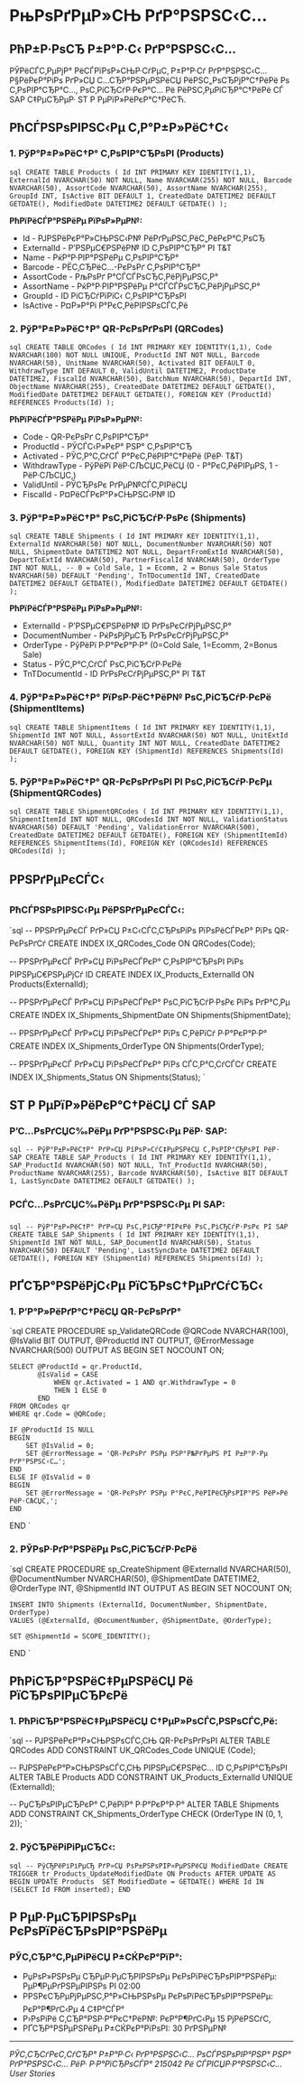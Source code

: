 ﻿# РњРѕРґРµР»СЊ РґР°РЅРЅС‹С…

## РћР±Р·РѕСЂ Р±Р°Р·С‹ РґР°РЅРЅС‹С…

РЎРёСЃС‚РµРјР° РёСЃРїРѕР»СЊР·СѓРµС‚ Р±Р°Р·Сѓ РґР°РЅРЅС‹С… Р§РёРєР°РіРѕ РґР»СЏ С…СЂР°РЅРµРЅРёСЏ РёРЅС„РѕСЂРјР°С†РёРё Рѕ С‚РѕРІР°СЂР°С…, РѕС‚РіСЂСѓР·РєР°С… Рё РёРЅС‚РµРіСЂР°С†РёРё СЃ SAP С‡РµСЂРµР· ST Р РµРїР»РёРєР°С†РёСЋ.

## РћСЃРЅРѕРІРЅС‹Рµ С‚Р°Р±Р»РёС†С‹

### 1. РўР°Р±Р»РёС†Р° С‚РѕРІР°СЂРѕРІ (Products)

`sql
CREATE TABLE Products (
    Id INT PRIMARY KEY IDENTITY(1,1),
    ExternalId NVARCHAR(50) NOT NULL,
    Name NVARCHAR(255) NOT NULL,
    Barcode NVARCHAR(50),
    AssortCode NVARCHAR(50),
    AssortName NVARCHAR(255),
    GroupId INT,
    IsActive BIT DEFAULT 1,
    CreatedDate DATETIME2 DEFAULT GETDATE(),
    ModifiedDate DATETIME2 DEFAULT GETDATE()
);
`

**РћРїРёСЃР°РЅРёРµ РїРѕР»РµР№:**
- Id - РЈРЅРёРєР°Р»СЊРЅС‹Р№ РёРґРµРЅС‚РёС„РёРєР°С‚РѕСЂ
- ExternalId - Р’РЅРµС€РЅРёР№ ID С‚РѕРІР°СЂР° РІ T&T
- Name - РќР°Р·РІР°РЅРёРµ С‚РѕРІР°СЂР°
- Barcode - РЁС‚СЂРёС…-РєРѕРґ С‚РѕРІР°СЂР°
- AssortCode - РљРѕРґ Р°СЃСЃРѕСЂС‚РёРјРµРЅС‚Р°
- AssortName - РќР°Р·РІР°РЅРёРµ Р°СЃСЃРѕСЂС‚РёРјРµРЅС‚Р°
- GroupId - ID РіСЂСѓРїРїС‹ С‚РѕРІР°СЂРѕРІ
- IsActive - Р¤Р»Р°Рі Р°РєС‚РёРІРЅРѕСЃС‚Рё

### 2. РўР°Р±Р»РёС†Р° QR-РєРѕРґРѕРІ (QRCodes)

`sql
CREATE TABLE QRCodes (
    Id INT PRIMARY KEY IDENTITY(1,1),
    Code NVARCHAR(100) NOT NULL UNIQUE,
    ProductId INT NOT NULL,
    Barcode NVARCHAR(50),
    UnitName NVARCHAR(50),
    Activated BIT DEFAULT 0,
    WithdrawType INT DEFAULT 0,
    ValidUntil DATETIME2,
    ProductDate DATETIME2,
    FiscalId NVARCHAR(50),
    BatchNum NVARCHAR(50),
    DepartId INT,
    ObjectName NVARCHAR(255),
    CreatedDate DATETIME2 DEFAULT GETDATE(),
    ModifiedDate DATETIME2 DEFAULT GETDATE(),
    FOREIGN KEY (ProductId) REFERENCES Products(Id)
);
`

**РћРїРёСЃР°РЅРёРµ РїРѕР»РµР№:**
- Code - QR-РєРѕРґ С‚РѕРІР°СЂР°
- ProductId - РЎСЃС‹Р»РєР° РЅР° С‚РѕРІР°СЂ
- Activated - РЎС‚Р°С‚СѓСЃ Р°РєС‚РёРІР°С†РёРё (РёР· T&T)
- WithdrawType - РўРёРї РёР·СЉСЏС‚РёСЏ (0 - Р°РєС‚РёРІРµРЅ, 1 - РёР·СЉСЏС‚)
- ValidUntil - РЎСЂРѕРє РґРµР№СЃС‚РІРёСЏ
- FiscalId - Р¤РёСЃРєР°Р»СЊРЅС‹Р№ ID

### 3. РўР°Р±Р»РёС†Р° РѕС‚РіСЂСѓР·РѕРє (Shipments)

`sql
CREATE TABLE Shipments (
    Id INT PRIMARY KEY IDENTITY(1,1),
    ExternalId NVARCHAR(50) NOT NULL,
    DocumentNumber NVARCHAR(50) NOT NULL,
    ShipmentDate DATETIME2 NOT NULL,
    DepartFromExtId NVARCHAR(50),
    DepartToExtId NVARCHAR(50),
    PartnerFiscalId NVARCHAR(50),
    OrderType INT NOT NULL, -- 0 = Cold Sale, 1 = Ecomm, 2 = Bonus Sale
    Status NVARCHAR(50) DEFAULT 'Pending',
    TnTDocumentId INT,
    CreatedDate DATETIME2 DEFAULT GETDATE(),
    ModifiedDate DATETIME2 DEFAULT GETDATE()
);
`

**РћРїРёСЃР°РЅРёРµ РїРѕР»РµР№:**
- ExternalId - Р’РЅРµС€РЅРёР№ ID РґРѕРєСѓРјРµРЅС‚Р°
- DocumentNumber - РќРѕРјРµСЂ РґРѕРєСѓРјРµРЅС‚Р°
- OrderType - РўРёРї Р·Р°РєР°Р·Р° (0=Cold Sale, 1=Ecomm, 2=Bonus Sale)
- Status - РЎС‚Р°С‚СѓСЃ РѕС‚РіСЂСѓР·РєРё
- TnTDocumentId - ID РґРѕРєСѓРјРµРЅС‚Р° РІ T&T

### 4. РўР°Р±Р»РёС†Р° РїРѕР·РёС†РёР№ РѕС‚РіСЂСѓР·РєРё (ShipmentItems)

`sql
CREATE TABLE ShipmentItems (
    Id INT PRIMARY KEY IDENTITY(1,1),
    ShipmentId INT NOT NULL,
    AssortExtId NVARCHAR(50) NOT NULL,
    UnitExtId NVARCHAR(50) NOT NULL,
    Quantity INT NOT NULL,
    CreatedDate DATETIME2 DEFAULT GETDATE(),
    FOREIGN KEY (ShipmentId) REFERENCES Shipments(Id)
);
`

### 5. РўР°Р±Р»РёС†Р° QR-РєРѕРґРѕРІ РІ РѕС‚РіСЂСѓР·РєРµ (ShipmentQRCodes)

`sql
CREATE TABLE ShipmentQRCodes (
    Id INT PRIMARY KEY IDENTITY(1,1),
    ShipmentItemId INT NOT NULL,
    QRCodesId INT NOT NULL,
    ValidationStatus NVARCHAR(50) DEFAULT 'Pending',
    ValidationError NVARCHAR(500),
    CreatedDate DATETIME2 DEFAULT GETDATE(),
    FOREIGN KEY (ShipmentItemId) REFERENCES ShipmentItems(Id),
    FOREIGN KEY (QRCodesId) REFERENCES QRCodes(Id)
);
`

## РРЅРґРµРєСЃС‹

### РћСЃРЅРѕРІРЅС‹Рµ РёРЅРґРµРєСЃС‹:

`sql
-- РРЅРґРµРєСЃ РґР»СЏ Р±С‹СЃС‚СЂРѕРіРѕ РїРѕРёСЃРєР° РїРѕ QR-РєРѕРґСѓ
CREATE INDEX IX_QRCodes_Code ON QRCodes(Code);

-- РРЅРґРµРєСЃ РґР»СЏ РїРѕРёСЃРєР° С‚РѕРІР°СЂРѕРІ РїРѕ РІРЅРµС€РЅРµРјСѓ ID
CREATE INDEX IX_Products_ExternalId ON Products(ExternalId);

-- РРЅРґРµРєСЃ РґР»СЏ РїРѕРёСЃРєР° РѕС‚РіСЂСѓР·РѕРє РїРѕ РґР°С‚Рµ
CREATE INDEX IX_Shipments_ShipmentDate ON Shipments(ShipmentDate);

-- РРЅРґРµРєСЃ РґР»СЏ РїРѕРёСЃРєР° РїРѕ С‚РёРїСѓ Р·Р°РєР°Р·Р°
CREATE INDEX IX_Shipments_OrderType ON Shipments(OrderType);

-- РРЅРґРµРєСЃ РґР»СЏ РїРѕРёСЃРєР° РїРѕ СЃС‚Р°С‚СѓСЃСѓ
CREATE INDEX IX_Shipments_Status ON Shipments(Status);
`

## ST Р РµРїР»РёРєР°С†РёСЏ СЃ SAP

### Р’С…РѕРґСЏС‰РёРµ РґР°РЅРЅС‹Рµ РёР· SAP:

`sql
-- РўР°Р±Р»РёС†Р° РґР»СЏ РїРѕР»СѓС‡РµРЅРёСЏ С‚РѕРІР°СЂРѕРІ РёР· SAP
CREATE TABLE SAP_Products (
    Id INT PRIMARY KEY IDENTITY(1,1),
    SAP_ProductId NVARCHAR(50) NOT NULL,
    TnT_ProductId NVARCHAR(50),
    ProductName NVARCHAR(255),
    Barcode NVARCHAR(50),
    IsActive BIT DEFAULT 1,
    LastSyncDate DATETIME2 DEFAULT GETDATE()
);
`

### РСЃС…РѕРґСЏС‰РёРµ РґР°РЅРЅС‹Рµ РІ SAP:

`sql
-- РўР°Р±Р»РёС†Р° РґР»СЏ РѕС‚РїСЂР°РІРєРё РѕС‚РіСЂСѓР·РѕРє РІ SAP
CREATE TABLE SAP_Shipments (
    Id INT PRIMARY KEY IDENTITY(1,1),
    ShipmentId INT NOT NULL,
    SAP_DocumentId NVARCHAR(50),
    Status NVARCHAR(50) DEFAULT 'Pending',
    LastSyncDate DATETIME2 DEFAULT GETDATE(),
    FOREIGN KEY (ShipmentId) REFERENCES Shipments(Id)
);
`

## РҐСЂР°РЅРёРјС‹Рµ РїСЂРѕС†РµРґСѓСЂС‹

### 1. Р’Р°Р»РёРґР°С†РёСЏ QR-РєРѕРґР°

`sql
CREATE PROCEDURE sp_ValidateQRCode
    @QRCode NVARCHAR(100),
    @IsValid BIT OUTPUT,
    @ProductId INT OUTPUT,
    @ErrorMessage NVARCHAR(500) OUTPUT
AS
BEGIN
    SET NOCOUNT ON;
    
    SELECT @ProductId = qr.ProductId,
           @IsValid = CASE 
               WHEN qr.Activated = 1 AND qr.WithdrawType = 0 
               THEN 1 ELSE 0 
           END
    FROM QRCodes qr
    WHERE qr.Code = @QRCode;
    
    IF @ProductId IS NULL
    BEGIN
        SET @IsValid = 0;
        SET @ErrorMessage = 'QR-РєРѕРґ РЅРµ РЅР°Р№РґРµРЅ РІ Р±Р°Р·Рµ РґР°РЅРЅС‹С…';
    END
    ELSE IF @IsValid = 0
    BEGIN
        SET @ErrorMessage = 'QR-РєРѕРґ РЅРµ Р°РєС‚РёРІРёСЂРѕРІР°РЅ РёР»Рё РёР·СЉСЏС‚';
    END
END
`

### 2. РЎРѕР·РґР°РЅРёРµ РѕС‚РіСЂСѓР·РєРё

`sql
CREATE PROCEDURE sp_CreateShipment
    @ExternalId NVARCHAR(50),
    @DocumentNumber NVARCHAR(50),
    @ShipmentDate DATETIME2,
    @OrderType INT,
    @ShipmentId INT OUTPUT
AS
BEGIN
    SET NOCOUNT ON;
    
    INSERT INTO Shipments (ExternalId, DocumentNumber, ShipmentDate, OrderType)
    VALUES (@ExternalId, @DocumentNumber, @ShipmentDate, @OrderType);
    
    SET @ShipmentId = SCOPE_IDENTITY();
END
`

## РћРіСЂР°РЅРёС‡РµРЅРёСЏ Рё РїСЂРѕРІРµСЂРєРё

### 1. РћРіСЂР°РЅРёС‡РµРЅРёСЏ С†РµР»РѕСЃС‚РЅРѕСЃС‚Рё:

`sql
-- РЈРЅРёРєР°Р»СЊРЅРѕСЃС‚СЊ QR-РєРѕРґРѕРІ
ALTER TABLE QRCodes ADD CONSTRAINT UK_QRCodes_Code UNIQUE (Code);

-- РЈРЅРёРєР°Р»СЊРЅРѕСЃС‚СЊ РІРЅРµС€РЅРёС… ID С‚РѕРІР°СЂРѕРІ
ALTER TABLE Products ADD CONSTRAINT UK_Products_ExternalId UNIQUE (ExternalId);

-- РџСЂРѕРІРµСЂРєР° С‚РёРїР° Р·Р°РєР°Р·Р°
ALTER TABLE Shipments ADD CONSTRAINT CK_Shipments_OrderType 
CHECK (OrderType IN (0, 1, 2));
`

### 2. РўСЂРёРіРіРµСЂС‹:

`sql
-- РўСЂРёРіРіРµСЂ РґР»СЏ РѕР±РЅРѕРІР»РµРЅРёСЏ ModifiedDate
CREATE TRIGGER tr_Products_UpdateModifiedDate
ON Products
AFTER UPDATE
AS
BEGIN
    UPDATE Products 
    SET ModifiedDate = GETDATE()
    WHERE Id IN (SELECT Id FROM inserted);
END
`

## Р РµР·РµСЂРІРЅРѕРµ РєРѕРїРёСЂРѕРІР°РЅРёРµ

### РЎС‚СЂР°С‚РµРіРёСЏ Р±СЌРєР°РїР°:
- РџРѕР»РЅРѕРµ СЂРµР·РµСЂРІРЅРѕРµ РєРѕРїРёСЂРѕРІР°РЅРёРµ: РµР¶РµРґРЅРµРІРЅРѕ РІ 02:00
- РРЅРєСЂРµРјРµРЅС‚Р°Р»СЊРЅРѕРµ РєРѕРїРёСЂРѕРІР°РЅРёРµ: РєР°Р¶РґС‹Рµ 4 С‡Р°СЃР°
- Р›РѕРіРё С‚СЂР°РЅР·Р°РєС†РёР№: РєР°Р¶РґС‹Рµ 15 РјРёРЅСѓС‚
- РҐСЂР°РЅРµРЅРёРµ Р±СЌРєР°РїРѕРІ: 30 РґРЅРµР№

---
*РЎС‚СЂСѓРєС‚СѓСЂР° Р±Р°Р·С‹ РґР°РЅРЅС‹С… РѕСЃРЅРѕРІР°РЅР° РЅР° РґР°РЅРЅС‹С… РёР· Р·Р°РїСЂРѕСЃР° 215042 Рё СЃРІСЏР·Р°РЅРЅС‹С… User Stories*
